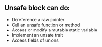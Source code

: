 

## Unsafe block can do:
- Dereference a raw pointer
- Call an unsafe function or method
- Access or modify a mutable static variable
- Implement an unsafe trait
- Access fields of unions